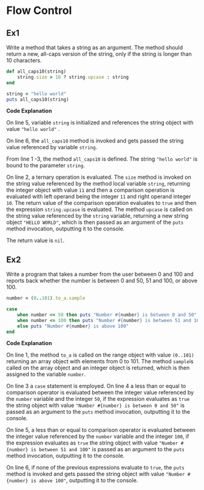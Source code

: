 # Flow Control

## Ex1

Write a method that takes a string as an argument. The method should return a new, all-caps version of the string, only if the string is longer than 10 characters.

```ruby
def all_caps10(string)
	string.size > 10 ? string.upcase : string
end

string = "hello world"
puts all_caps10(string)
```

**Code Explanation**

On line 5, variable `string` is initialized and references the string object with value `"hello world"` .

On line 6, the `all_caps10` method is invoked and gets passed the string value referenced by variable `string`.

From line 1 -3, the method `all_caps10` is defined. The string `"hello world"` is bound to the parameter `string`.

On line 2, a ternary operation is evaluated. The `size` method is invoked on the string value referenced by the method local variable `string`, returning the integer object with value `11` and then a comparison operation is evaluated with left operand being the integer `11` and right operand integer `10`. The return value of the comparison operation evaluates to `true` and then the expression `string.upcase` is evaluated. The method `upcase` is called on the string value referenced by the `string` variable, returning a new string object `"HELLO WORLD"`, which is then passed as an argument of the `puts` method invocation, outputting it to the console.

The return value is `nil`.

## Ex2

Write a program that takes a number from the user between 0 and 100 and reports back whether the number is between 0 and 50, 51 and 100, or above 100.

```ruby
number = (0..101).to_a.sample

case
	when number <= 50 then puts "Number #{number} is between 0 and 50"
	when number <= 100 then puts "Number #{number} is between 51 and 100"
	else puts "Number #{number} is above 100"
end
```

**Code Explanation**

On line 1, the method `to_a` is called on the range object with value `(0..101)` returning an array object with elements from 0 to 101. The method `sample`is called on the array object and an integer object is returned, which is then assigned to the variable `number`.

On line 3 a `case` statement is employed. On line 4 a less than or equal to comparison operator is evaluated between the integer value referenced by the `number` variable and the integer `50`, if the expression evaluates as `true` the string object with value `"Number #{number} is between 0 and 50"` is passed as an argument to the `puts` method invocation, outputting it to the console.

On line 5, a less than or equal to comparison operator is evaluated between the integer value referenced by the `number` variable and the integer `100`, if the expression evaluates as `true` the string object with value `"Number #{number} is between 51 and 100"` is passed as an argument to the `puts` method invocation, outputting it to the console.

On line 6, if none of the previous expressions evaluate to `true`, the `puts` method is invoked and gets passed the string object with value `"Number #{number} is above 100"`, outputting it to the console.


